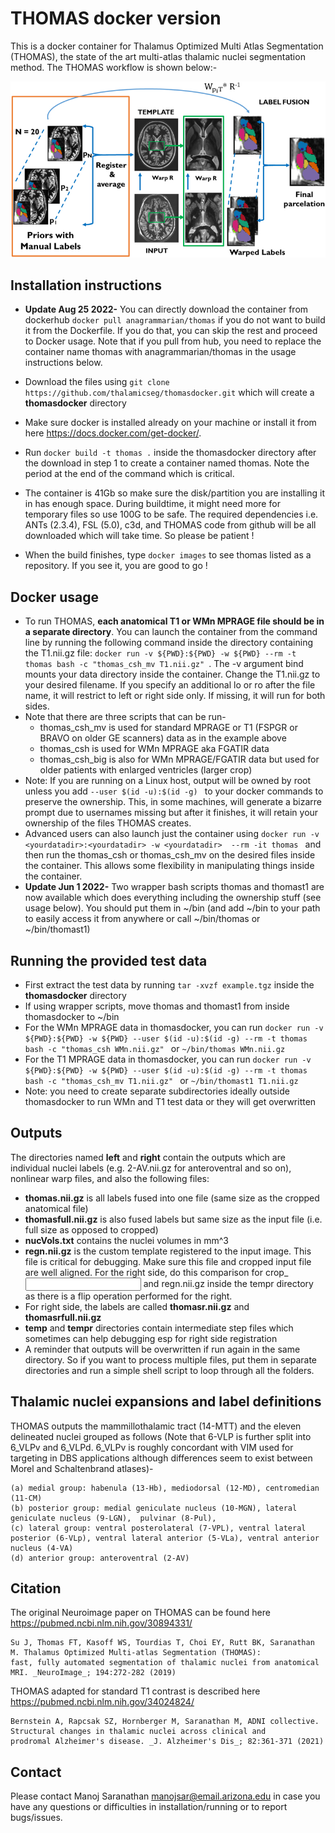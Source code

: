 # THOMAS docker version
This is a docker container for Thalamus Optimized Multi Atlas Segmentation (THOMAS), the state of the art multi-atlas thalamic nuclei segmentation method.
The THOMAS workflow is shown below:-

![THOMAS workflow](THOMAS.jpg "Workflow")

## Installation instructions
- **Update Aug 25 2022-** You can directly download the container from dockerhub ```docker pull anagrammarian/thomas``` if you do not want to build it from the Dockerfile. If you do that, you can skip the rest and proceed to Docker usage. Note that if you pull from hub, you need to replace the container name thomas with anagrammarian/thomas in the usage instructions below.
- Download the files using ```git clone https://github.com/thalamicseg/thomasdocker.git``` which will create a **thomasdocker** directory

- Make sure docker is installed already on your machine or install it from here https://docs.docker.com/get-docker/.  
- Run ```docker build -t thomas .``` inside the thomasdocker directory after the download in step 1 to create a container named thomas. Note the period at the end of the command which is critical.

- The container is 41Gb so make sure the disk/partition you are installing it in has enough space. During buildtime, it might need more for temporary files so use 100G to be safe. The required dependencies i.e. ANTs (2.3.4), FSL (5.0), c3d, and THOMAS code from github will be all downloaded which will take time. So please be patient !

- When the build finishes, type ```docker images``` to see thomas listed as a repository. If you see it, you are good to go !

  
## Docker usage
- To run THOMAS, **each anatomical T1 or WMn MPRAGE file should be in a separate directory**. You can launch the container from the command line by running the following command inside the directory containing the T1.nii.gz file:
 ```docker run -v ${PWD}:${PWD} -w ${PWD} --rm -t thomas bash -c "thomas_csh_mv T1.nii.gz" ```. The -v argument bind mounts your data directory inside the container. Change the T1.nii.gz to your desired filename. If you specify an additional lo or ro after the file name, it will restrict to left or right side only. If missing, it will run for both sides.
- Note that there are three scripts that can be run-
    - thomas_csh_mv is used for standard MPRAGE or T1 (FSPGR or BRAVO on older GE scanners) data as in the example above
    - thomas_csh is used for WMn MPRAGE aka FGATIR data
    - thomas_csh_big is also for WMn MPRAGE/FGATIR data but used for older patients with enlarged ventricles (larger crop)
- Note: If you are running on a Linux host, output will be owned by root unless you add ```--user $(id -u):$(id -g) ``` to your docker commands to preserve the ownership. This, in some machines, will generate a bizarre prompt due to usernames missing but after it finishes, it will retain your ownership of the files THOMAS creates.
- Advanced users can also launch just the container using ```docker run -v <yourdatadir>:<yourdatadir> -w <yourdatadir>  --rm -it thomas ``` and then run the thomas_csh or thomas_csh_mv on the desired files inside the container. This allows some flexibility in manipulating things inside the container.
- **Update Jun 1 2022-** Two wrapper bash scripts thomas and thomast1 are now available which does everything including the ownership stuff (see usage below). You should put them in ~/bin (and add ~/bin to your path to easily access it from anywhere or call ~/bin/thomas or ~/bin/thomast1)

## Running the provided test data 
-  First extract the test data by running ```tar -xvzf example.tgz``` inside the **thomasdocker** directory
-  If using wrapper scripts, move thomas and thomast1 from inside thomasdocker to ~/bin
-  For the WMn MPRAGE data in thomasdocker, you can run ```docker run -v ${PWD}:${PWD} -w ${PWD} --user $(id -u):$(id -g) --rm -t thomas bash -c "thomas_csh WMn.nii.gz" ```  or ```~/bin/thomas WMn.nii.gz``` 
-  For the T1 MPRAGE data in thomasdocker, you can run ```docker run -v ${PWD}:${PWD} -w ${PWD} --user $(id -u):$(id -g) --rm -t thomas bash -c "thomas_csh_mv T1.nii.gz" ``` or ```~/bin/thomast1 T1.nii.gz```
-  Note: you need to create separate subdirectories ideally outside thomasdocker to run WMn and T1 test data or they will get overwritten

## Outputs
The directories named **left** and **right** contain the outputs which are individual nuclei labels (e.g. 2-AV.nii.gz for anteroventral and so on), nonlinear warp files, and also the following files:
- **thomas.nii.gz** is all labels fused into one file (same size as the cropped anatomical file)
- **thomasfull.nii.gz** is also fused labels but same size as the input file (i.e. full size as opposed to cropped)
- **nucVols.txt** contains the nuclei volumes in mm^3 
- **regn.nii.gz** is the custom template registered to the input image. This file is critical for debugging. Make sure this file and cropped input file are well aligned. For the right side, do this comparison for crop_<input file> and regn.nii.gz inside the tempr directory as there is a flip operation performed for the right.
- For right side, the labels are called **thomasr.nii.gz** and **thomasrfull.nii.gz**
- **temp** and **tempr** directories contain intermediate step files which sometimes can help debugging esp for right side registration
- A reminder that outputs will be overwritten if run again in the same directory. So if you want to process multiple files, put them in separate directories and run a simple shell script to loop through all the folders. 

## Thalamic nuclei expansions and label definitions
THOMAS outputs the mammillothalamic tract (14-MTT) and the eleven delineated nuclei grouped as follows (Note that 6-VLP is further split into 6_VLPv and 6_VLPd. 6_VLPv is roughly concordant with VIM used for targeting in DBS applications although differences seem to exist between Morel and Schaltenbrand atlases)-

	(a) medial group: habenula (13-Hb), mediodorsal (12-MD), centromedian (11-CM) 
	(b) posterior group: medial geniculate nucleus (10-MGN), lateral geniculate nucleus (9-LGN),  pulvinar (8-Pul),
	(c) lateral group: ventral posterolateral (7-VPL), ventral lateral posterior (6-VLp), ventral lateral anterior (5-VLa), ventral anterior nucleus (4-VA)
	(d) anterior group: anteroventral (2-AV)


## Citation
The original Neuroimage paper on THOMAS can be found here https://pubmed.ncbi.nlm.nih.gov/30894331/

	Su J, Thomas FT, Kasoff WS, Tourdias T, Choi EY, Rutt BK, Saranathan M. Thalamus Optimized Multi-atlas Segmentation (THOMAS):
	fast, fully automated segmentation of thalamic nuclei from anatomical MRI. _NeuroImage_; 194:272-282 (2019)

THOMAS adapted for standard T1 contrast is described here https://pubmed.ncbi.nlm.nih.gov/34024824/

	Bernstein A, Rapcsak SZ, Hornberger M, Saranathan M, ADNI collective. Structural changes in thalamic nuclei across clinical and
	prodromal Alzheimer's disease. _J. Alzheimer's Dis_; 82:361-371 (2021)


## Contact
Please contact Manoj Saranathan manojsar@email.arizona.edu in case you have any questions or difficulties in installation/running or to report bugs/issues. 

